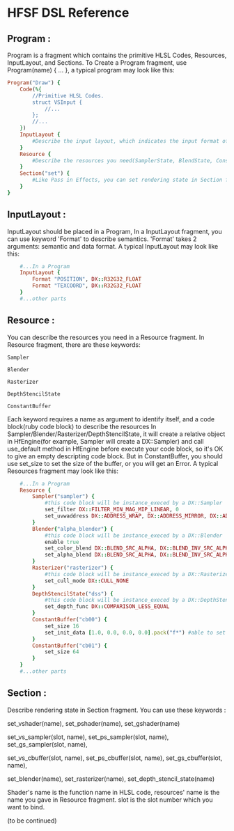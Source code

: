 # HFSF DSL Reference

## Program :

  Program is a fragment which contains the primitive HLSL Codes, Resources, InputLayout, and Sections. To Create a
Program fragment, use Program(name) { ... }, a typical program may look like this:
```ruby
Program("Draw") {
	Code(%{
		//Primitive HLSL Codes.
		struct VSInput {
			//...
		};
		//...
	})
	InputLayout {
		#Describe the input layout, which indicates the input format of the vertexes. 
	}
	Resource {
		#Describe the resources you need(SamplerState, BlendState, ConstantBuffer, etc)
	}
	Section("set") {
		#Like Pass in Effects, you can set rendering state in Section fragment
	}
}
```

## InputLayout :

  InputLayout should be placed in a Program, In a InputLayout fragment, you can use keyword 'Format' to describe semantics. 
'Format' takes 2 arguments: semantic and data format. A typical InputLayout may look like this:
```ruby
	#...In a Program
	InputLayout {
		Format "POSITION", DX::R32G32_FLOAT
		Format "TEXCOORD", DX::R32G32_FLOAT
	}
	#...other parts
```     

## Resource :

  You can describe the resources you need in a Resource fragment. In Resource fragment, there are these keywords:
  
	Sampler 
	
	Blender
	
	Rasterizer
	
	DepthStencilState
	
	ConstantBuffer
	
  Each keyword requires a name as argument to identify itself, and a code block(ruby code block) to describe the resources 
In Sampler/Blender/Rasterizer/DepthStencilState, it will create a relative object in HfEngine(for example, Sampler will create a DX::Sampler) 
and call use_default method in HfEngine before execute your code block, so it's OK to give an empty descripting code block. 
But in ConstantBuffer, you should use set_size to set the size of the buffer, or you will get an Error. 
A typical Resources fragment may look like this:
```ruby
	#...In a Program
	Resource {
		Sampler("sampler") {
			#this code block will be instance_execed by a DX::Sampler
			set_filter DX::FILTER_MIN_MAG_MIP_LINEAR, 0
			set_uvwaddress DX::ADDRESS_WRAP, DX::ADDRESS_MIRROR, DX::ADDRESS_BORDER, HFColorRGBA(1.0, 1.0, 0.0, 1.0)
		}
		Blender{"alpha_blender"} {
			#this code block will be instance_execed by a DX::Blender
			enable true
			set_color_blend DX::BLEND_SRC_ALPHA, DX::BLEND_INV_SRC_ALPHA, DX::BLEND_OP_ADD 
			set_alpha_blend DX::BLEND_SRC_ALPHA, DX::BLEND_INV_SRC_ALPHA, DX::BLEND_OP_ADD
		}
		Rasterizer("rasterizer") {
			#this code block will be instance_execed by a DX::Rasterizer
			set_cull_mode DX::CULL_NONE
		}
		DepthStencilState("dss") {
			#this code block will be instance_execed by a DX::DepthStencilState
			set_depth_func DX::COMPARISON_LESS_EQUAL
		}
		ConstantBuffer("cb00") {
			set_size 16
			set_init_data [1.0, 0.0, 0.0, 0.0].pack("f*") #able to set initial data
		}
		ConstantBuffer("cb01") {
			set_size 64
		}
	}
	#...other parts
```

## Section :
  Describe rendering state in Section fragment. You can use these keywords : 
  
  set_vshader(name), set_pshader(name), set_gshader(name)
  
  set_vs_sampler(slot, name), set_ps_sampler(slot, name), set_gs_sampler(slot, name),
  
  set_vs_cbuffer(slot, name), set_ps_cbuffer(slot, name), set_gs_cbuffer(slot, name),
  
  set_blender(name), set_rasterizer(name), set_depth_stencil_state(name)
  
  Shader's name is the function name in HLSL code, resources' name is the name you gave in Resource fragment. 
  slot is the slot number which you want to bind.  
  
(to be continued)
	
	

